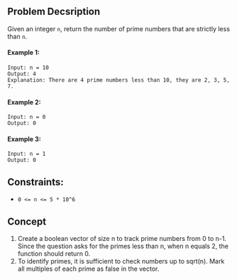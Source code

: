 ## Problem Decsription

Given an integer `n`, return the number of prime numbers that are strictly less than `n`.

#### Example 1:
```plaintext
Input: n = 10
Output: 4
Explanation: There are 4 prime numbers less than 10, they are 2, 3, 5, 7.
```
#### Example 2:
```plaintext
Input: n = 0
Output: 0
```
#### Example 3:
```plaintext
Input: n = 1
Output: 0
```

## Constraints:

- `0 <= n <= 5 * 10^6`

## Concept
1. Create a boolean vector of size n to track prime numbers from 0 to n-1. Since the question asks for the primes less than n, when n equals 2, the function should return 0.
2. To identify primes, it is sufficient to check numbers up to sqrt(n). Mark all multiples of each prime as false in the vector.
